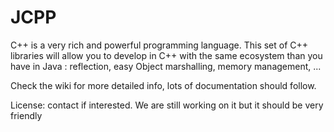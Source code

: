 JCPP
====

C++ is a very rich and powerful programming language. 
This set of C++ libraries will allow you to develop in C++ with the same ecosystem than you have in Java : reflection, easy Object marshalling, memory management, ...  

Check the wiki for more detailed info, lots of documentation should follow.

License: contact if interested. We are still working on it but it should be very friendly

